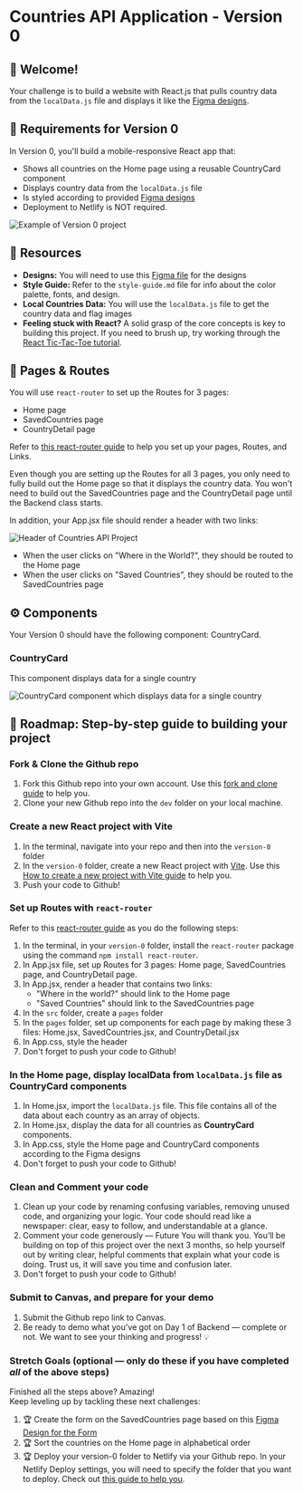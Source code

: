 # Countries API Application - Version 0

## 👋 Welcome!

Your challenge is to build a website with React.js that pulls country data from the `localData.js` file and displays it like the [Figma designs](https://www.figma.com/design/YuEMNteoQic0h6RRiYprpV/Countries-API-Project?node-id=1045-2&p=f&t=T2oSD2lU7TuxaG13-0).

## 🎯 Requirements for Version 0

In Version 0, you'll build a mobile-responsive React app that:

- Shows all countries on the Home page using a reusable CountryCard component
- Displays country data from the `localData.js` file 
- Is styled according to provided [Figma designs](https://www.figma.com/design/YuEMNteoQic0h6RRiYprpV/Countries-API-Project?node-id=1045-2&p=f&t=T2oSD2lU7TuxaG13-0)
- Deployment to Netlify is NOT required. 

![Example of Version 0 project](https://github.com/user-attachments/assets/79094b58-6856-4491-8fa5-0a394f85f0b9)

## 🔗 Resources

- **Designs:** You will need to use this [Figma file](https://www.figma.com/design/YuEMNteoQic0h6RRiYprpV/Countries-API-Project?node-id=1045-2&p=f&t=T2oSD2lU7TuxaG13-0) for the designs
- **Style Guide:** Refer to the `style-guide.md` file for info about the color palette, fonts, and design.
- **Local Countries Data:** You will use the `localData.js` file to get the country data and flag images
- **Feeling stuck with React?** A solid grasp of the core concepts is key to building this project. If you need to brush up, try working through the [React Tic-Tac-Toe tutorial](https://react.dev/learn/tutorial-tic-tac-toe).

## 📖 Pages & Routes 

You will use `react-router` to set up the Routes for 3 pages: 
- Home page
- SavedCountries page
- CountryDetail page

Refer to [this react-router guide](https://docs.google.com/document/d/18jxCUA0bebCyYaIHy8aaKMgOQH4w5-b-iCGDWpV4K4M/edit?tab=t.hbxxe6vmm0fq#heading=h.snu4ai1ffrgi) to help you set up your pages, Routes, and Links. 

Even though you are setting up the Routes for all 3 pages, you only need to fully build out the Home page so that it displays the country data. You won't need to build out the SavedCountries page and the CountryDetail page until the Backend class starts. 

In addition, your App.jsx file should render a header with two links: 

![Header of Countries API Project](https://github.com/user-attachments/assets/2a6311a4-70a1-48a5-8f9a-3b44bbad6a3e)

- When the user clicks on "Where in the World?", they should be routed to the Home page
- When the user clicks on "Saved Countries", they should be routed to the SavedCountries page

## ⚙️ Components 

Your Version 0 should have the following component: CountryCard. 

### CountryCard 

This component displays data for a single country 

![CountryCard component which displays data for a single country](https://github.com/user-attachments/assets/78528aa5-655c-4b2c-add7-319bfde63143)


## 🚀 Roadmap: Step-by-step guide to building your project

### Fork & Clone the Github repo 
1. Fork this Github repo into your own account. Use this [fork and clone guide](https://docs.google.com/document/d/18jxCUA0bebCyYaIHy8aaKMgOQH4w5-b-iCGDWpV4K4M/edit?tab=t.55gk3qetux2a#heading=h.wbbot8ebr58a) to help you.
2. Clone your new Github repo into the `dev` folder on your local machine. 

### Create a new React project with Vite 
1. In the terminal, navigate into your repo and then into the `version-0` folder
2. In the `version-0` folder, create a new React project with [Vite](https://vite.dev/). Use this [How to create a new project with Vite guide](https://docs.google.com/document/d/18jxCUA0bebCyYaIHy8aaKMgOQH4w5-b-iCGDWpV4K4M/edit?tab=t.rxwa6murqe1y#heading=h.wvxq6966uco7) to help you. 
3. Push your code to Github!

### Set up Routes with `react-router`
Refer to this [react-router guide](https://docs.google.com/document/d/18jxCUA0bebCyYaIHy8aaKMgOQH4w5-b-iCGDWpV4K4M/edit?tab=t.hbxxe6vmm0fq#heading=h.snu4ai1ffrgi) as you do the following steps:
1. In the terminal, in your `version-0` folder, install the `react-router` package using the command `npm install react-router`. 
2. In App.jsx file, set up Routes for 3 pages: Home page, SavedCountries page, and CountryDetail page.
3. In App.jsx, render a header that contains two links:
     - "Where in the world?" should link to the Home page
     - "Saved Countries" should link to the SavedCountries page
4. In the `src` folder, create a `pages` folder
5. In the `pages` folder, set up components for each page by making these 3 files: Home.jsx, SavedCountries.jsx, and CountryDetail.jsx
6. In App.css, style the header 
7. Don't forget to push your code to Github!

### In the Home page, display localData from `localData.js` file as CountryCard components
1. In Home.jsx, import the `localData.js` file. This file contains all of the data about each country as an array of objects.  
2. In Home.jsx, display the data for all countries as **CountryCard** components. 
3. In App.css, style the Home page and CountryCard components according to the Figma designs
4. Don't forget to push your code to Github!

### Clean and Comment your code
1. Clean up your code by renaming confusing variables, removing unused code, and organizing your logic. Your code should read like a newspaper: clear, easy to follow, and understandable at a glance.
2. Comment your code generously — Future You will thank you. You’ll be building on top of this project over the next 3 months, so help yourself out by writing clear, helpful comments that explain what your code is doing. Trust us, it will save you time and confusion later.
3. Don't forget to push your code to Github!

### Submit to Canvas, and prepare for your demo 
1. Submit the Github repo link to Canvas.
2. Be ready to demo what you've got on Day 1 of Backend — complete or not. We want to see your thinking and progress! 💡 

### Stretch Goals (optional — only do these if you have completed _all_ of the above steps)

Finished all the steps above? Amazing!   
Keep leveling up by tackling these next challenges:
1. 🏆 Create the form on the SavedCountries page based on this [Figma Design for the Form](https://www.figma.com/design/YuEMNteoQic0h6RRiYprpV/Countries-API-Project?node-id=1-329&t=eKfO5eJcdQC03CrI-4)
2. 🏆 Sort the countries on the Home page in alphabetical order
3. 🏆 Deploy your version-0 folder to Netlify via your Github repo. In your Netlify Deploy settings, you will need to specify the folder that you want to deploy. Check out [this guide to help you](https://docs.google.com/document/d/18jxCUA0bebCyYaIHy8aaKMgOQH4w5-b-iCGDWpV4K4M/edit?tab=t.jnwta4jrhylr#heading=h.scmsi7a6s9yz).
